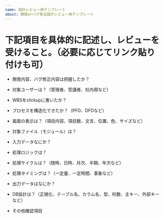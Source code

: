 ```yaml
---
name: 設計レビュー用テンプレート
about: 開発orバグ修正設計レビュー用テンプレート
---
```


# 下記項目を具体的に記述し、レビューを受けること。（必要に応じてリンク貼り付けも可）

- 開発内容、バグ修正内容は把握したか？

- 対象ユーザーは？（管理者、受講者、社内用など）

- WBSをclickupに書いたか？

- プロセスを構造化できたか？（PFD、DFDなど）

- 画面の表示は？（項目内容、項目数、文言、位置、色、サイズなど）

- 対象ファイル（モジュール）は？

- 入力データなにか？

- 処理ロジックは？

- 処理サイクルは？（随時、日時、月次、半期、年次など）

- 処理タイミングは？（一定量、一定時間、事象など）

- 出力データはなにか？

- DB設計は？（正規化、テーブル名、カラム名、型、桁数、主キー、外部キーなど）

- その他確認項目
